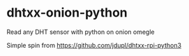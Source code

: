 # dhtxx-onion-python
Read any DHT sensor with python on onion omegle

Simple spin from https://github.com/jdupl/dhtxx-rpi-python3
